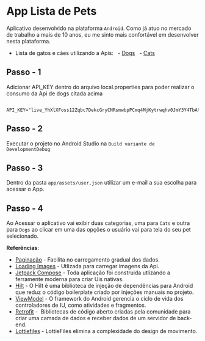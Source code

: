 ﻿# App Lista de Pets

Aplicativo desenvolvido na plataforma `Android`. Como já atuo no mercado de trabalho a mais de 10 anos, eu me sinto mais confortável em desenvolver nesta plataforma.

- Lista de gatos e cães utilizando a Apis:
  - [Dogs](https://www.thedogapi.com/)
  - [Cats](https://thecatapi.com/)

## Passo - 1

Adicionar API_KEY dentro do arquivo local.properties para poder realizar o consumo da Api de dogs citada acima

```local.properties
    API_KEY="live_YhXlXFoss12Zqbc7DekcGryCNRsmwbpPCmq4MjKytrwqhv0JmY3Y4TbAtR30UWq9"
```

## Passo - 2

Executar o projeto no Android Studio na `Build variante de DevelopmentDebug`

## Passo - 3

Dentro da pasta `app/assets/user.json` utilizar um e-mail a sua escolha para acessar o App.

## Passo - 4

Ao Acessar o aplicativo vai exibir duas categorias, uma para `Cats` e outra para `Dogs` ao clicar em uma das
opções o usuário vai para tela do seu pet selecionado.

__Referências__:

- [Paginação](https://developer.android.com/jetpack/androidx/releases/paging?hl=pt-br) - Facilita no carregamento gradual dos dados.
- [Loading Images](https://developer.android.com/jetpack/compose/graphics/images/loading?hl=pt-br) - Utlizada para carregar imagens da Api.
- [Jetpack Compose](developer.android.com/jetpack/compose) - Toda aplicação foi construida utlizando a ferramente moderna para criar Uis nativas.
- [Hilt](https://developer.android.com/training/dependency-injection/hilt-android?h) - O Hilt é uma biblioteca de injeção de dependências para Android que reduz o código boilerplate criado por injeções manuais no projeto.
- [ViewModel](https://developer.android.com/topic/libraries/architecture/viewmodel?hl=pt-br) - O framework do Android gerencia o ciclo de vida dos controladores de IU, como atividades e fragmentos.
- [Retrofit](https://square.github.io/retrofit/) -  Bibliotecas de código aberto criadas pela comunidade para criar uma camada de dados e receber dados de um servidor de back-end.
- [Lottiefiles](https://lottiefiles.com) - LottieFiles elimina a complexidade do design de movimento.
